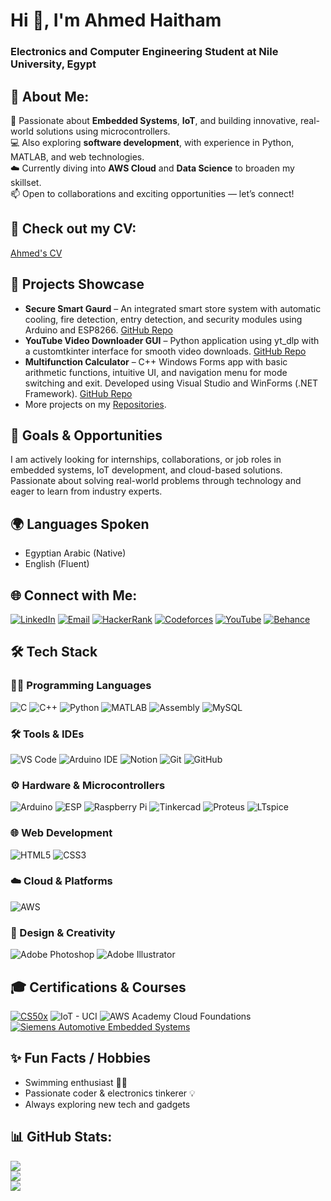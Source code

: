 <h1>Hi 👋, I'm Ahmed Haitham</h1>
<h3>Electronics and Computer Engineering Student at Nile University, Egypt</h3>

## 💫 About Me:
🔧 Passionate about <strong>Embedded Systems</strong>, <strong>IoT</strong>, and building innovative, real-world solutions using microcontrollers. <br>
💻 Also exploring <strong>software development</strong>, with experience in Python, MATLAB, and web technologies. <br>
☁️ Currently diving into <strong>AWS Cloud</strong> and <strong>Data Science</strong> to broaden my skillset. <br>
📫 Open to collaborations and exciting opportunities — let’s connect!

## 📝 Check out my CV:
[Ahmed's CV](https://drive.google.com/file/d/1fxm6Sk8PWPynkXcnWZxPdcOkl6KUCnO2/view?usp=sharing)

## 🚀 Projects Showcase
- **Secure Smart Gaurd** – An integrated smart store system with automatic cooling, fire detection, entry detection, and security modules using Arduino and ESP8266. [GitHub Repo](https://github.com/ahmedhaithamamer/Smart-Shop-Guard-project)  
- **YouTube Video Downloader GUI** – Python application using yt_dlp with a customtkinter interface for smooth video downloads.  [GitHub Repo](https://github.com/ahmedhaithamamer/Youtube-video-downloader-app)
- **Multifunction Calculator** – C++ Windows Forms app with basic arithmetic functions, intuitive UI, and navigation menu for mode switching and exit. Developed using Visual Studio and WinForms (.NET Framework). [GitHub Repo](https://github.com/ahmedhaithamamer/Multifunction-Calculator)
- More projects on my [Repositories](https://github.com/ahmedhaithamamer?tab=repositories).

## 🎯 Goals & Opportunities
I am actively looking for internships, collaborations, or job roles in embedded systems, IoT development, and cloud-based solutions. Passionate about solving real-world problems through technology and eager to learn from industry experts.

## 🌍 Languages Spoken
- Egyptian Arabic (Native)  
- English (Fluent) 

## 🌐 Connect with Me:

[![LinkedIn](https://img.shields.io/badge/LinkedIn-%230077B5.svg?logo=linkedin&logoColor=white)](https://linkedin.com/in/ahmed-haitham-amer)
[![Email](https://img.shields.io/badge/Email-D14836?logo=gmail&logoColor=white)](mailto:ahmedhaitham589@gmail.com)
[![HackerRank](https://img.shields.io/badge/HackerRank-2EC866?logo=HackerRank&logoColor=white)](https://www.hackerrank.com/ahmedhaitham589)
[![Codeforces](https://img.shields.io/badge/Codeforces-1f8acb.svg?logo=codeforces&logoColor=white)](https://codeforces.com/profile/ahmedhaithamamer)
[![YouTube](https://img.shields.io/badge/YouTube-%23FF0000.svg?logo=YouTube&logoColor=white)](https://youtube.com/@ahmedhaitham4331)
[![Behance](https://img.shields.io/badge/Behance-1769ff?logo=behance&logoColor=white)](https://behance.net/ahmedhaitham10) 

## 🛠️ Tech Stack

### 👨‍💻 Programming Languages
![C](https://img.shields.io/badge/C-%2300599C.svg?style=for-the-badge&logo=c&logoColor=white)
![C++](https://img.shields.io/badge/C++-%2300599C.svg?style=for-the-badge&logo=c%2B%2B&logoColor=white)
![Python](https://img.shields.io/badge/Python-3776AB.svg?style=for-the-badge&logo=python&logoColor=white)
![MATLAB](https://img.shields.io/badge/MATLAB-orange?style=for-the-badge&logo=Mathworks&logoColor=white)
![Assembly](https://img.shields.io/badge/Assembly-000000?style=for-the-badge&logoColor=white)
![MySQL](https://img.shields.io/badge/MySQL-4479A1.svg?style=for-the-badge&logo=mysql&logoColor=white)

### 🛠️ Tools & IDEs
![VS Code](https://img.shields.io/badge/VSCode-007ACC.svg?style=for-the-badge&logo=visual-studio-code&logoColor=white)
![Arduino IDE](https://img.shields.io/badge/Arduino_IDE-00979D.svg?style=for-the-badge&logo=arduino&logoColor=white)
![Notion](https://img.shields.io/badge/Notion-000000.svg?style=for-the-badge&logo=notion&logoColor=white)
![Git](https://img.shields.io/badge/Git-F05032.svg?style=for-the-badge&logo=git&logoColor=white)
![GitHub](https://img.shields.io/badge/GitHub-181717.svg?style=for-the-badge&logo=github&logoColor=white)


### ⚙️ Hardware & Microcontrollers
![Arduino](https://img.shields.io/badge/Arduino-00979D.svg?style=for-the-badge&logo=Arduino&logoColor=white)
![ESP](https://img.shields.io/badge/ESP-E7352C.svg?style=for-the-badge&logo=espressif&logoColor=white)
![Raspberry Pi](https://img.shields.io/badge/Raspberry_Pi-C51A4A.svg?style=for-the-badge&logo=raspberry-pi&logoColor=white)
![Tinkercad](https://img.shields.io/badge/Tinkercad-FFAE1A.svg?style=for-the-badge&logo=tinkercad&logoColor=white)
![Proteus](https://img.shields.io/badge/Proteus-36454F.svg?style=for-the-badge&logoColor=white)
![LTspice](https://img.shields.io/badge/LTspice-003366.svg?style=for-the-badge&logo=analog-devices&logoColor=white)

### 🌐 Web Development
![HTML5](https://img.shields.io/badge/HTML5-E34F26.svg?style=for-the-badge&logo=html5&logoColor=white)
![CSS3](https://img.shields.io/badge/CSS3-1572B6.svg?style=for-the-badge&logo=css3&logoColor=white)

### ☁️ Cloud & Platforms
![AWS](https://img.shields.io/badge/AWS-FF9900.svg?style=for-the-badge&logo=amazon-aws&logoColor=white)

### 🎨 Design & Creativity
![Adobe Photoshop](https://img.shields.io/badge/Photoshop-31A8FF.svg?style=for-the-badge&logo=adobe-photoshop&logoColor=white)
![Adobe Illustrator](https://img.shields.io/badge/Illustrator-FF9A00.svg?style=for-the-badge&logo=adobe-illustrator&logoColor=white)

## 🎓 Certifications & Courses
[![CS50x](https://img.shields.io/badge/CS50x-Harvard-red?style=for-the-badge&logo=harvard&logoColor=white)](https://courses.edx.org/certificates/0974b00f3761476da41cf75f1405d253)
![IoT - UCI](https://img.shields.io/badge/IoT_UC_Irvine-007ACC?style=for-the-badge&logo=university&logoColor=white)
![AWS Academy Cloud Foundations](https://img.shields.io/badge/AWS_Academy_Cloud_Foundations-orange?style=for-the-badge&logo=amazonaws&logoColor=white)
[![Siemens Automotive Embedded Systems](https://img.shields.io/badge/Siemens_Automotive_Embedded_Systems-blue?style=for-the-badge&logo=siemens&logoColor=white)](https://www.siemens.com)

## ✨ Fun Facts / Hobbies
- Swimming enthusiast 🏊‍♂️  
- Passionate coder & electronics tinkerer 💡  
- Always exploring new tech and gadgets  


## 📊 GitHub Stats:
![](https://github-readme-stats.vercel.app/api?username=ahmedhaithamamer&theme=dark&hide_border=true&include_all_commits=true&count_private=true)  
![](https://nirzak-streak-stats.vercel.app/?user=ahmedhaithamamer&theme=dark&hide_border=true)  
![](https://github-readme-stats.vercel.app/api/top-langs/?username=ahmedhaithamamer&theme=dark&hide_border=true&layout=compact)
